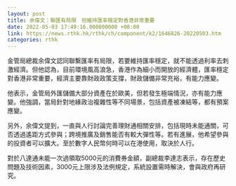 ```yaml
---
layout: post
title: 余偉文：聯匯有局限　但維持匯率穩定對香港非常重要
date: 2022-05-03 17:49:16.000000000 +08:00
link: https://news.rthk.hk/rthk/ch/component/k2/1646826-20220503.htm
categories: rthk
---
```


金管局總裁余偉文認同聯繫匯率有局限，若要維持匯率穩定，就不能透過利率去刺激經濟。但他認為，目前環境風高浪急，香港作為細小而開放的經濟體，匯率穩定對香港非常重要，經濟主要靠財政政策支撐，財政儲備非常充裕，有能力應變。

他表示，金管局外匯儲備大部分資產在於歐美，但若發生極端情況，亦有能力應變。他強調，當局針對地緣政治複雜性等不同場景，包括資產被凍結等，都有預案應變。

另外，余偉文提到，一直與人行討論完善理財通相關安排，包括現時未能通關，可否透過遙距方式參與；跨境推廣及銷售能否有較大彈性等。若有進展，他希望參與的投資者可以擴大。至於數字人民幣何時可以在港使用，取決於人行。

對於八達通未能一次過領取5000元的消費券金額，副總裁李達志表示，存在歷史問題及技術因素，3000元上限涉及法例規定，系統設置需時解決，會與政府再研究。
